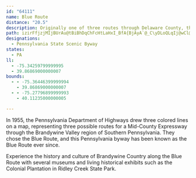 ```yaml
---
id: "64111"
name: Blue Route
distance: "20.5"
description: Originally one of three routes through Delaware County, the Blue Route of Interstate 476 exhibits the culture and history of southeastern Pennsylvania.
path: izirFfjzjMIjBUrAu@tBiBhDqChFcHtLaHxI_BfA{BjAyA`@_C\yDLoQLqIj@wCl@}FjBsAl@aJrFmWhUuIxGeDrAsDf@{BJgNs@yDRqCj@oClAyBzAsNlMsCxBiAl@}DrA_E\sACqBSuCaA}HyEmBw@iBa@qC?ml@^aMRsALmGSot@j@uF`AkMxFoBl@y@PiCPqEC_CYaCm@gGwCyAoA_DaEmAqBu@eBk\_bAsFiLsEuHup@o|@eE{DuDiCmAs@gDsAiCs@sDs@iDScE?mFPaJt@eKdBmCr@}HfDcFfDcBxA{IlJmFlFcClByA|@yC~@yALwACy@EyCi@aYgMmG_ByAEsCPgB`@oB|@}B`BeBpBwBxCcBpCiDvEoCzBsCpAgCr@sDrAkL~Fel@~[{d@|VmClA_KzCs^fJqUpG{GtCch@fWyCbAcEh@_CFmBGcFq@gEeAkFoB_CwAiBeB}DwEaDqFuF}MgDmHoAsBaDeEsCmCwIiF}GyCwFmBwS}ImH}DcGeEqIsJcEiGkDeIuBiG{Nee@wTwq@mAcDeBaDiDaFsD_DwEuCqFyByD_@mDSoI`@sXxCmF^eB?}AQyAYy@[sAs@sC_C_CgD{IaO}Qw[uAgB}CkDmCyBmG{CiFsA{LsAgCq@mDsAiBaAoCqB{GyFaJaJgIoJsEsG}B{DsByE_BiFgAiFc@oDkAmOOgAi@sBsA{CiA_BcBaBeBeAi@SaDe@eMsCaBk@sAq@iB_BsAoBsAwC}CiK_A_FsAaFoC{IiAkCcC}DyAgBqCyBcDkB
designations:
  - Pennsylvania State Scenic Byway
states:
  - PA
ll:
  - -75.34259799999995
  - 39.86869000000007
bounds:
  - - -75.36446399999994
    - 39.86869000000007
  - - -75.27796899999993
    - 40.11235000000005

---
```


In 1955, the Pennsylvania Department of Highways drew three colored lines on a map, representing three possible routes for a Mid-County Expressway through the Brandywine Valley region of Southern Pennsylvania.  They chose the Blue Route, and this Pennsylvania byway has been known as the Blue Route ever since.

Experience the history and culture of Brandywine Country along the Blue Route with several museums and living historical exhibits such as the Colonial Plantation in Ridley Creek State Park.
